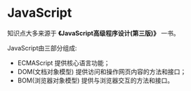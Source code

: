 # JavaScript

知识点大多来源于 **《JavaScript高级程序设计(第三版)》** 一书。

JavaScript由三部分组成:
- ECMAScript 提供核心语言功能；
- DOM(文档对象模型) 提供访问和操作网页内容的方法和接口；
- BOM(浏览器对象模型) 提供与浏览器交互的方法和接口。

